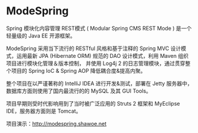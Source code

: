 ModeSpring
========

Spring 模块化内容管理 REST模式 ( Modular Spring CMS REST Mode ) 是一个轻量级的 Java EE 开源框架。

ModeSpring 采用当下流行的 RESTful 风格和基于注释的 Spring MVC 设计模式，运用最新 JPA (Hibernate ORM) 规范的 DAO 设计模式，利用 Maven 组织项目进行模块化管理＆版本控制， 并使用 Log4j 2 的日志管理模块，通过贯穿整个项目的 Spring IoC & Spring AOP 降低耦合度&提高内聚。

整个项目在以严谨著称的 IntelliJ IDEA 进行开发&测试，部署在 Jetty 服务器中，数据库方面则使用了国内最流行的的 MySQL 及其 GUI Tools。

项目早期则受时代影响用到了当时被广泛应用的 Struts 2 框架和 MyEclipse IDE，服务器方面则是 Tomcat。

项目演示：http://modespring.shawoe.net

